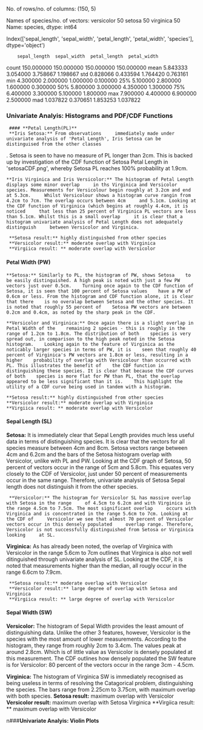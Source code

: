 No. of rows/no. of columns:  (150, 5) 

Names of species/no. of vectors:
versicolor    50
setosa        50
virginica     50
Name: species, dtype: int64 

Index(['sepal_length', 'sepal_width', 'petal_length', 'petal_width',
       'species'],
      dtype='object') 


        sepal_length  sepal_width  petal_length  petal_width
count    150.000000   150.000000    150.000000   150.000000
mean       5.843333     3.054000      3.758667     1.198667
std        0.828066     0.433594      1.764420     0.763161
min        4.300000     2.000000      1.000000     0.100000
25%        5.100000     2.800000      1.600000     0.300000
50%        5.800000     3.000000      4.350000     1.300000
75%        6.400000     3.300000      5.100000     1.800000
max        7.900000     4.400000      6.900000     2.500000 
mad        1.037822     0.370651      1.853253     1.037822

### **Univariate Analyis: Histograms and PDF/CDF Functions**

     #### **Petal Length(PL)**
     **Iris Setosa:** From observations     immediately made under univariate analysis of 'Petal Length', Iris Setosa can be     distinguised from the other classes
. Setosa is seen to have no measure of PL longer than 2cm.     This is backed up by investigation of the CDF function of Setosa Petal Length in 'setosaCDF.png',     whereby Setosa PL reaches 100% probability at 1.9cm.

    **Iris Virginica and Iris Versicolor:** The histogram of Petal Length displays some minor overlap     in ths Virginica and Versicolor species. Measurements for Versicolour begin roughly at 3.2cm and end at 5.3cm.     Whilst Versicolour shows a histogram curve rangin from 4.2cm to 7cm. The overlap occurs between 4cm     and 5.1cm. Looking at the CDF function of Virginica (which begins at roughly 4.4cm, it is noticed     that less than 25 percent of Virginica PL vectors are less than 5.1cm. Whilst this is a small overlap     it is clear that a histogram univariate analysis of Petal Length does not adequately distinguish     between Versicolor and Virginica.

     **Setosa result:** highly distinguished from other species
     **Versicolor result:** moderate overlap with Virginica
     **Virgiica result: ** moderate overlap with Versicolor


#### Petal Width (PW)

    **Setosa:** Similarly to PL, the histogram of PW, shows Setosa    to be easily distinguished. A high peak is noted with just a few PW vectors just over 0.5cm.    Turning once again to the CDF function of Setosa, it is seen that 100 percent of Setosa values    have a PW of 0.6cm or less. From the histogram and CDF function alone, it is clear that there    is no overalap between Setosa and the other species. It is noted that roughly 55 percent of    Setosa PW vectors are between 0.2cm and 0.4cm, as noted by the sharp peak in the CDF.

    **Versicolor and Virginica:** Once again there is a slight overlap in Petal Width of the    remaining 2 species - this is roughly in the range of 1.2cm to 1.8cm. The distribution of both    species is very spread out, in comparison to the high peak noted in the Setosa histogram.    Looking again to the feature of Virginica as the noticably larger species in terms of PW, it is    seen that roughly 40 percent of Virginica's PW vectors are 1.8cm or less, resulting in a higher    probability of overlap with Versicolour than occurred with PL. This illustrates the benefit of    the CDF function in distinguishing these species. It is clear that because the CDF curves of both    species is more flat for PW than PL, that the overlap appeared to be less significant than it is.    This highlight the utility of a CDF curve being used in tandem with a histogram.

    **Setosa result:** highly distinguished from other species
    **Versicolor result:** moderate overlap with Virginica
    **Virgiica result: ** moderate overlap with Versicolor




#### Sepal Length (SL)

**Setosa:** It is immediately clear that Sepal Length     provides much less useful data in terms of distinguishing species. It is clear that the vectors     for all species measure between 4cm and 8cm. Setosa vectors range between 4cm and 6.2cm and the     bars of the Setosa histogram overlap with Versicolor, unlike with PL and PW. Looking at the CDF     graph of Setosa, 50 percent of vectors occur in the range of 5cm and 5.8cm. This equates very     closely to the CDF of Versicolor, just under 50 percent of measurements occur in the same range.     Therefore, univariate analysis of Setosa Sepal length does not distinguish it from the other species.     

     **Versicolor:** The histogram for Versicolor SL has massive overlap with Setosa in the range     of 4.5cm to 6.2cm and with Virginica in the range 4.5cm to 7.5cm. The most significant overlap     occurs with Virginica and is concentrated in the range 5.6cm to 7cm. Looking at the CDF of     Versicolor we see that almost 70 percent of Versicolor vectors occur in this densely populated     overlap range. Therefore, Versicolor is not successfully distinguished from Setosa or Virginica looking     at SL.     

**Virginica:** As has already been noted, the overlap of Virginica with Versicolor in the     range 5.6cm to 7cm outlines that Virginica is also not well ditinguished through univariate     analysis of SL. Looking at the CDF, it is noted that measurements higher than the median, all     rougly occur in the range 6.6cm to 7.9cm.

     **Setosa result:** moderate overlap with Versicolor
     **Versicolor result:** large degree of overlap with Setosa and Virginica
     **Virgiica result: ** large degree of overlap with Versicolor




#### Sepal Width (SW)

**Versicolor:** The histogram of Sepal Width provides the least     amount of distinguishing data. Unlike the other 3 features, however, Versicolor is the species     with the most amount of lower measurements. According to the histogram, they range from roughly     2cm to 3.4cm. The values peak at around 2.8cm. Which is of little value as Versicolor is densely     populated at this measurement. The CDF outlines how densely populated the SW feature is for     Versicolor: 80 percent of the vectors occur in the range 3cm - 4.5cm.     

**Virginica:** The histogram of Virginica SW is immediately recognised as being useless in     terms of resolving the Catagorical problem, distinguishing the species. The bars range from     2.25cm to 3.75cm, with maximum overlap with both species.     **Setosa result:** maximum overlap with Versicolor
     **Versicolor result:** maximum overlap with Setosa Virginica
     **Virgiica result: ** maximum overlap with Versicolor




n###**Univariate Analyis: Violin Plots**


